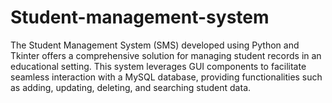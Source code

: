 # Student-management-system
The Student Management System (SMS) developed using Python and Tkinter offers a comprehensive solution for managing student records in an educational setting. This system leverages GUI components to facilitate seamless interaction with a MySQL database, providing functionalities such as adding, updating, deleting, and searching student data.
